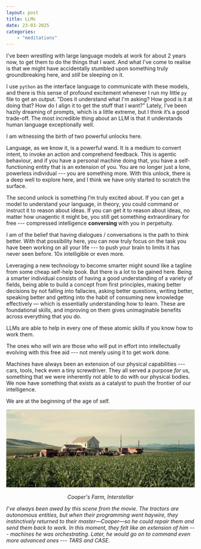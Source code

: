 ```yaml
---
layout: post
title: LLMs
date: 23-03-2025
categories:
    - "meditations"
---
```


I've been wrestling with large language models at work for about 2 years now, to
get them to do the things that I want. And what I've come to realise is that we
might have accidentally stumbled upon something truly groundbreaking here, and
_still_ be sleeping on it.

I use `python` as the interface language to communicate with these models, and
there is this sense of profound excitement whenever I run my little `py` file to
get an output. "Does it understand what I'm asking? How good is it at doing
that? How do I align it to get the stuff that I want?" Lately, I’ve been hazily
dreaming of prompts, which is a little extreme, but I think it’s a good
trade-off.  The most incredible thing about an LLM is that it understands human
language exceptionally well.

I am witnessing the birth of two powerful unlocks here.

Language, as we know it, is a powerful wand. It is a medium to convert intent,
to invoke an action and comprehend feedback. This is agentic behaviour, and if
you have a personal machine doing that, you have a self-functioning entity that
is an extension of you. You are no longer just a lone, powerless individual ---
you are something more. With this unlock, there is a deep well to explore here,
and I think we have only started to scratch the surface.

The second unlock is something I’m truly excited about. If you can get a model
to understand your language, in theory, you could command or instruct it to
reason about ideas. If you can get it to reason about ideas, no matter how
unagentic it might be, you still get something extraordinary for free ---
compressed intelligence **conversing** with you in perpetuity.

I am of the belief that having dialogues / conversations is the path to think
better. With that possibility here, you can now truly focus on the task you have
been working on all your life --- to push your brain to limits it has never seen
before. 10x intelligible or even more.

Leveraging a new technology to become smarter might sound like a tagline from
some cheap self-help book. But there is a lot to be gained here. Being a smarter
individual consists of having a good understanding of a variety of fields, being
able to build a concept from first principles, making better decisions by not
falling into fallacies, asking better questions, writing better, speaking better
and getting into the habit of consuming new knowledge effectively — which is
essentially understanding how to learn. These are foundational skills, and
improving on them gives unimaginable benefits across everything that you do.

LLMs are able to help in every one of these atomic skills if you know how to
work them.

The ones who will win are those who will put in effort into intellectually
evolving with this free aid --- not merely using it to get work done.

Machines have always been an extension of our physical capabilities --- cars,
tools, heck even a tiny screwdriver. They all served a purpose _for_ us,
something that we were inherently not able to do with our physical bodies. We
now have something that exists as a catalyst to push the frontier of our
intelligence.

We are at the beginning of the age of self.

![coopers-farm.png](../public/2025-03-23-llms/coopers-farm.png)
<p align="center"><em>Cooper's Farm, Interstellar</em></p>

*I’ve always been awed by this scene from the movie. The tractors are autonomous
entities, but when their programming went haywire, they instinctively returned
to their master—Cooper—so he could repair them and send them back to work.  In
this moment, they felt like an extension of him --- machines he was
orchestrating. Later, he would go on to command even more advanced ones --- TARS
and CASE.*